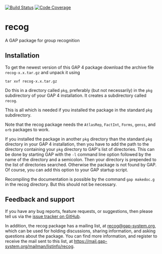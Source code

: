 [![Build Status](https://travis-ci.org/gap-packages/recog.svg?branch=master)](https://travis-ci.org/gap-packages/recog)
[![Code Coverage](https://codecov.io/github/gap-packages/recog/coverage.svg?branch=master&token=)](https://codecov.io/gh/gap-packages/recog)

# recog

A GAP package for group recognition

## Installation

To get the newest version of this GAP 4 package download the
archive file `recog-x.x.tar.gz` and unpack it using

    tar xvf recog-x.x.tar.gz

Do this in a directory called `pkg`, preferably (but not necessarily)
in the `pkg` subdirectory of your GAP 4 installation. It creates a
subdirectory called `recog`.

This is all which is needed if you installed the package in the standard
`pkg` subdirectory.

Note that the recog package needs the `AtlasRep`, `FactInt`, `Forms`,
`genss`, and `orb` packages to work.

If you installed the package in another `pkg` directory than the standard
`pkg` directory in your GAP 4 installation, then you have to add the path
to the directory containing your `pkg` directory to GAP's list of directories.
This can be done by starting GAP with the `-l` command line option
followed by the name of the directory and a semicolon. Then your directory
is prepended to the list of directories searched. Otherwise the package
is not found by GAP. Of course, you can add this option to your GAP
startup script.

Recompiling the documentation is possible by the command `gap makedoc.g`
in the recog directory. But this should not be necessary.

## Feedback and support

If you have any bug reports, feature requests, or suggestions, then please
tell us via the
[issue tracker on GitHub](https://github.com/gap-packages/recog/issues).

In addition, the recog package has a mailing list, at
<recog@gap-system.org>, which can be used for holding discussions,
sharing information, and asking questions about the package.  You can find
more information, and register to receive the mail sent to this list, at
<https://mail.gap-system.org/mailman/listinfo/recog>.

